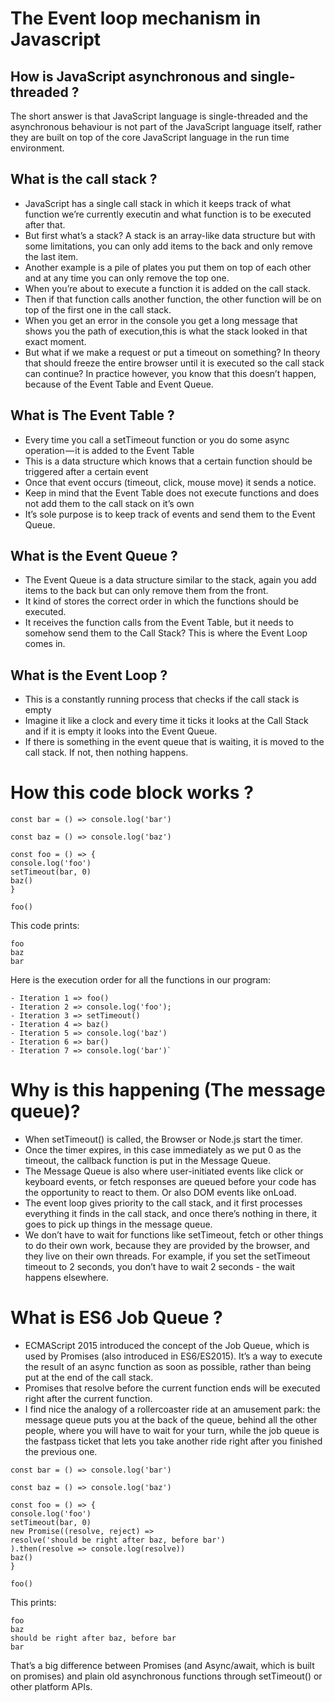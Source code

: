 # The Event loop mechanism in Javascript
## How is JavaScript asynchronous and single-threaded ?
The short answer is that JavaScript language is single-threaded and the asynchronous behaviour
is not part of the JavaScript language itself, rather they are built on top of the core JavaScript language in the run time environment.
## What is the call stack ?
- JavaScript has a single call stack in which it keeps track of what function we’re currently executin and what function is to be executed after that.
- But first what’s a stack? A stack is an array-like data structure but with some limitations, you can only add items to the back and only remove the last item.
- Another example is a pile of plates you put them on top of each other and at any time you can only remove the top one.
- When you’re about to execute a function it is added on the call stack.
- Then if that function calls another function, the other function will be on top of the first one in the call stack.
- When you get an error in the console you get a long message that shows you the path of execution,this is what the stack looked in that exact moment.
- But what if we make a request or put a timeout on something?
  In theory that should freeze the entire browser until it is executed so the call stack can continue?
  In practice however, you know that this doesn’t happen, because of the Event Table and Event Queue.
## What is The Event Table ?
- Every time you call a setTimeout function or you do some async operation — it is added to the Event Table
- This is a data structure which knows that a certain function should be triggered after a certain event
- Once that event occurs (timeout, click, mouse move) it sends a notice.
- Keep in mind that the Event Table does not execute functions and does not add them to the call stack on it’s own
- It’s sole purpose is to keep track of events and send them to the Event Queue.
## What is the Event Queue ?
- The Event Queue is a data structure similar to the stack, again you add items to the back but can only remove them from the front.
- It kind of stores the correct order in which the functions should be executed.
- It receives the function calls from the Event Table, but it needs to somehow send them to the Call Stack? This is where the Event Loop comes in.
## What is the Event Loop ?
- This is a constantly running process that checks if the call stack is empty
- Imagine it like a clock and every time it ticks it looks at the Call Stack and if it is empty it looks into the Event Queue.
- If there is something in the event queue that is waiting, it is moved to the call stack. If not, then nothing happens.
# How this code block works ?
```
const bar = () => console.log('bar')

const baz = () => console.log('baz')

const foo = () => {
console.log('foo')
setTimeout(bar, 0)
baz()
}

foo()
```
This code prints:
```
foo
baz
bar
```
Here is the execution order for all the functions in our program:
```
- Iteration 1 => foo()
- Iteration 2 => console.log('foo');
- Iteration 3 => setTimeout()
- Iteration 4 => baz()
- Iteration 5 => console.log('baz')
- Iteration 6 => bar()
- Iteration 7 => console.log('bar')`
```
# Why is this happening (The message queue)?
- When setTimeout() is called, the Browser or Node.js start the timer.
- Once the timer expires, in this case immediately as we put 0 as the timeout, the callback function is put in the Message Queue.
- The Message Queue is also where user-initiated events like click or keyboard events, or
  fetch responses are queued before your code has the opportunity to react to them. Or also DOM events like onLoad.
- The event loop gives priority to the call stack, and it first processes everything it finds in the call stack,
  and once there’s nothing in there, it goes to pick up things in the message queue.
- We don’t have to wait for functions like setTimeout, fetch or other things to do their own work,
  because they are provided by the browser, and they live on their own threads.
  For example, if you set the setTimeout timeout to 2 seconds, you don’t have to wait 2 seconds - the wait happens elsewhere.
# What is ES6 Job Queue ?
- ECMAScript 2015 introduced the concept of the Job Queue, which is used by Promises (also introduced in ES6/ES2015).
  It’s a way to execute the result of an async function as soon as possible, rather than being put at the end of the call stack.
- Promises that resolve before the current function ends will be executed right after the current function.
- I find nice the analogy of a rollercoaster ride at an amusement park: the message queue puts you at the back of the queue,
  behind all the other people, where you will have to wait for your turn, while the job queue is the fastpass ticket
  that lets you take another ride right after you finished the previous one.
```
const bar = () => console.log('bar')

const baz = () => console.log('baz')

const foo = () => {
console.log('foo')
setTimeout(bar, 0)
new Promise((resolve, reject) =>
resolve('should be right after baz, before bar')
).then(resolve => console.log(resolve))
baz()
}

foo()
```
This prints:
```
foo
baz
should be right after baz, before bar
bar
```
That’s a big difference between Promises (and Async/await, which is built on promises) and
plain old asynchronous functions through setTimeout() or other platform APIs.
